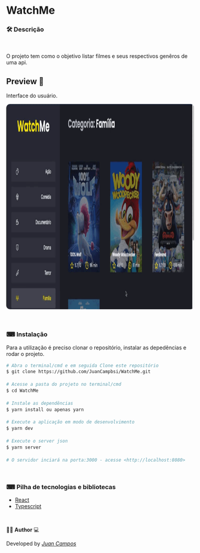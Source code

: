 <p align="center">
<h1>
 WatchMe
</h1>
</p>

### 🛠  Descrição   

</br>

O projeto tem como o objetivo listar filmes e seus respectivos genêros de uma api.


## Preview 📱
Interface do usuário.
</br>

<p align="center">
  <kbd>
 <img width="850" style="border-radius: 10px" height="550" src="https://github.com/JuanCampbsi/WatchMe/blob/63db8755acaed8e92057b952322f33d9f5ea7a77/assets/preview.gif" alt="Intro"> 
  </kbd>
  </br>
</p>

</br>

### ⌨ Instalação
Para a utilização é preciso clonar o repositório, instalar as depedências e rodar o projeto.

```bash
# Abra o terminal/cmd e em seguida Clone este repositório
$ git clone https://github.com/JuanCampbsi/WatchMe.git

# Acesse a pasta do projeto no terminal/cmd
$ cd WatchMe

# Instale as dependências
$ yarn install ou apenas yarn

# Execute a aplicação em modo de desenvolvimento
$ yarn dev

# Execute o server json
$ yarn server

# O servidor inciará na porta:3000 - acesse <http://localhost:8080>

```

</br>

### ⌨ Pilha de tecnologias e bibliotecas

-   [React](https://github.com/facebook/react)
-   [Typescript](https://www.typescriptlang.org/)

</br>

👨‍💻 **Author** 💻

Developed by [_Juan Campos_](https://www.linkedin.com/in/juancampos-ferreira/)
